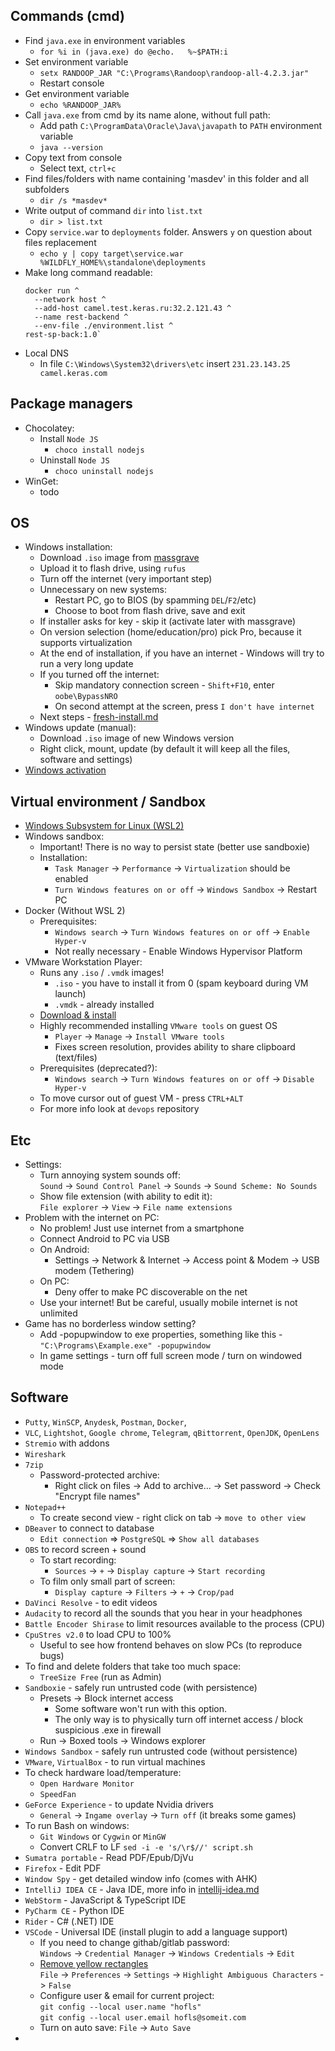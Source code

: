 ## Commands (cmd)
* Find `java.exe` in environment variables
  * `for %i in (java.exe) do @echo.   %~$PATH:i`
* Set environment variable
    * `setx RANDOOP_JAR "C:\Programs\Randoop\randoop-all-4.2.3.jar"`
    * Restart console
* Get environment variable
    * `echo %RANDOOP_JAR%`
* Call `java.exe` from cmd by its name alone, without full path:
    * Add path `C:\ProgramData\Oracle\Java\javapath` to `PATH` environment variable
    * `java --version`
* Copy text from console
    * Select text, `ctrl+c`
* Find files/folders with name containing 'masdev' in this folder and all subfolders
    * `dir /s *masdev*`
* Write output of command `dir` into `list.txt`
    * `dir > list.txt`
* Copy `service.war` to `deployments` folder. Answers `y` on question about files replacement
    * `echo y | copy target\service.war %WILDFLY_HOME%\standalone\deployments`
* Make long command readable:
  ```
  docker run ^
    --network host ^
    --add-host camel.test.keras.ru:32.2.121.43 ^
    --name rest-backend ^
    --env-file ./environment.list ^
  rest-sp-back:1.0` 
  ```
* Local DNS
  * In file `C:\Windows\System32\drivers\etc` insert `231.23.143.25 camel.keras.com`

## Package managers
* Chocolatey:
  * Install `Node JS`
    * `choco install nodejs`
  * Uninstall `Node JS`
    * `choco uninstall nodejs`
* WinGet:
    * todo

## OS
* Windows installation:
  * Download `.iso` image from [massgrave](https://massgrave.dev/genuine-installation-media)
  * Upload it to flash drive, using `rufus`
  * Turn off the internet (very important step)
  * Unnecessary on new systems:
    * Restart PC, go to BIOS (by spamming `DEL`/`F2`/etc)
    * Choose to boot from flash drive, save and exit
  * If installer asks for key - skip it (activate later with massgrave)
  * On version selection (home/education/pro) pick Pro, because it supports virtualization
  * At the end of installation, if you have an internet - Windows will try to run a very long update
  * If you turned off the internet:
    * Skip mandatory connection screen - `Shift+F10`, enter `oobe\BypassNRO`
    * On second attempt at the screen, press `I don't have internet`
  * Next steps - [fresh-install.md](fresh-install.md)
* Windows update (manual):
  * Download `.iso` image of new Windows version
  * Right click, mount, update (by default it will keep all the files, software and settings)
* [Windows activation](https://github.com/massgravel/Microsoft-Activation-Scripts)

## Virtual environment / Sandbox
* [Windows Subsystem for Linux (WSL2)](wsl2.md)
* Windows sandbox:
    * Important! There is no way to persist state (better use sandboxie)
    * Installation:
      * `Task Manager` -> `Performance` -> `Virtualization` should be enabled
      * `Turn Windows features on or off` -> `Windows Sandbox` -> Restart PC 
* Docker (Without WSL 2)
    * Prerequisites:
        * `Windows search` -> `Turn Windows features on or off` -> `Enable Hyper-v`
        * Not really necessary - Enable Windows Hypervisor Platform
* VMware Workstation Player:
  * Runs any `.iso` / `.vmdk` images!
    * `.iso` - you have to install it from 0 (spam keyboard during VM launch)
    * `.vmdk` - already installed
  * [Download & install](https://softwareupdate.vmware.com/cds/vmw-desktop/ws/)
  * Highly recommended installing `VMware tools` on guest OS
      * `Player` -> `Manage` -> `Install VMware tools`
      * Fixes screen resolution, provides ability to share clipboard (text/files)
  * Prerequisites (deprecated?):
      * `Windows search` -> `Turn Windows features on or off` -> `Disable Hyper-v`
  * To move cursor out of guest VM - press `CTRL+ALT`
  * For more info look at `devops` repository
    
## Etc
* Settings:
  * Turn annoying system sounds off: \
    `Sound` -> `Sound Control Panel` -> `Sounds` -> `Sound Scheme: No Sounds`
  * Show file extension (with ability to edit it): \
    `File explorer` -> `View` -> `File name extensions`
* Problem with the internet on PC:
  * No problem! Just use internet from a smartphone
  * Connect Android to PC via USB
  * On Android:
      * Settings -> Network & Internet -> Access point & Modem -> USB modem (Tethering)
  * On PC:
      * Deny offer to make PC discoverable on the net
  * Use your internet! But be careful, usually mobile internet is not unlimited
* Game has no borderless window setting?
  * Add -popupwindow to exe properties, something like this - `"C:\Programs\Example.exe" -popupwindow`
  * In game settings - turn off full screen mode / turn on windowed mode

## Software
* `Putty`, `WinSCP`, `Anydesk`, `Postman`, `Docker`, 
* `VLC`, `Lightshot`, `Google chrome`, `Telegram`, `qBittorrent`, `OpenJDK`, `OpenLens`
* `Stremio` with addons
* `Wireshark`
* `7zip`
    * Password-protected archive:
        * Right click on files -> Add to archive... -> Set password -> Check "Encrypt file names"
* `Notepad++` 
    * To create second view - right click on tab -> `move to other view`
* `DBeaver` to connect to database
    * `Edit connection` => `PostgreSQL` => `Show all databases`
* `OBS` to record screen + sound
    * To start recording:
        * `Sources` -> `+` -> `Display capture` -> `Start recording`
    * To film only small part of screen:
        * `Display capture` -> `Filters` -> `+` -> `Crop/pad`
* `DaVinci Resolve` - to edit videos
* `Audacity` to record all the sounds that you hear in your headphones
* `Battle Encoder Shirase` to limit resources available to the process (CPU)
* `CpuStres v2.0` to load CPU to 100%
    * Useful to see how frontend behaves on slow PCs (to reproduce bugs) 
* To find and delete folders that take too much space:
  * `TreeSize Free` (run as Admin)
* `Sandboxie` - safely run untrusted code (with persistence)
    * Presets -> Block internet access
        * Some software won't run with this option. 
        * The only way is to physically turn off internet access / block suspicious .exe in firewall
    * Run -> Boxed tools -> Windows explorer
* `Windows Sandbox` - safely run untrusted code (without persistence)
* `VMware`, `VirtualBox` - to run virtual machines 
* To check hardware load/temperature:
    * `Open Hardware Monitor`
    * `SpeedFan`
* `GeForce Experience` - to update Nvidia drivers
  * `General` -> `Ingame overlay` -> `Turn off` (it breaks some games)
* To run Bash on windows:
    * `Git Windows` or `Cygwin` or `MinGW`
    * Convert CRLF to LF `sed -i -e 's/\r$//' script.sh`
* `Sumatra portable` - Read PDF/Epub/DjVu
* `Firefox` - Edit PDF
* `Window Spy` - get detailed window info (comes with AHK)
* `IntelliJ IDEA CE` - Java IDE, more info in [intellij-idea.md](intellij-idea.md)
* `WebStorm` - JavaScript & TypeScript IDE
* `PyCharm CE` - Python IDE
* `Rider` - C# (.NET) IDE
* `VSCode` - Universal IDE (install plugin to add a language support)
  * If you need to change githab/gitlab password: \
    `Windows` -> `Credential Manager` -> `Windows Credentials` -> `Edit`
  * [Remove yellow rectangles](https://stackoverflow.com/questions/70336593/fix-issue-with-vs-code-yellow-orange-border-box-around-characters) \
    `File` -> `Preferences` -> `Settings` -> `Highlight Ambiguous Characters` -> `False`
  * Configure user & email for current project: \
    `git config --local user.name "hofls"` \
    `git config --local user.email hofls@someit.com`
  * Turn on auto save: `File` -> `Auto Save`
* 
